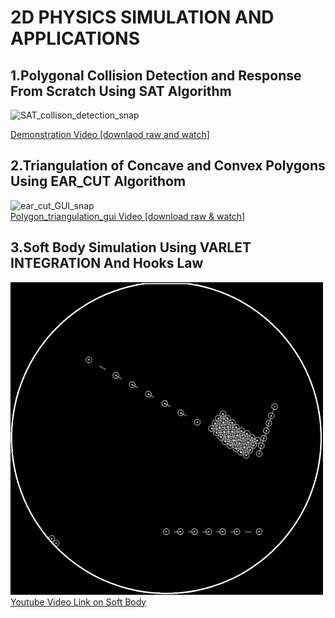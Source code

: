 # 2D PHYSICS SIMULATION AND APPLICATIONS
## 1.Polygonal Collision Detection and Response From Scratch Using SAT Algorithm</br>
 ![SAT_collison_detection_snap](https://github.com/rupak10987/Separated_axis_theorem_polygon_collision_detection_and_response/blob/09cf0f79c65a37a84864d5e89ef9406ad3a066a2/sat_collision_detection_convex_poly/SAT_DETECTION_IMG.PNG)
 </br>

[Demonstration Video [downlaod raw and watch]](https://github.com/rupak10987/Separated_axis_theorem_polygon_collision_detection_and_response/blob/ce767ccba65f0585f90bd50eb57d4b785d2aec3a/src/SAT_VID.mp4)
</br>
## 2.Triangulation of Concave and Convex Polygons Using EAR_CUT Algorithom</br>
![ear_cut_GUI_snap](https://github.com/rupak10987/Separated_axis_theorem_polygon_collision_detection_and_response/blob/d13c4d25f0f38f4e9064a5c14409dbba9cdbd1d9/Concave_polygons_ear_cut/ear_cut_gui.PNG)
</br>
[Polygon_triangulation_gui Video [download raw & watch]](https://github.com/rupak10987/Separated_axis_theorem_polygon_collision_detection_and_response/blob/09cf0f79c65a37a84864d5e89ef9406ad3a066a2/Concave_polygons_ear_cut/ear_cut_gi_vid.mp4)
</br>
## 3.Soft Body Simulation Using VARLET INTEGRATION And Hooks Law
![soft_body](https://github.com/rupak10987/2D-Physics-Simulation-and-Applications/blob/9584af78cd279f05ee4160b3eb9108565770d090/Verlet_integration_sphere_physics/soft_body.png)
</br>
[Youtube Video Link on Soft Body](https://youtu.be/xPXQkM1O8FE)
